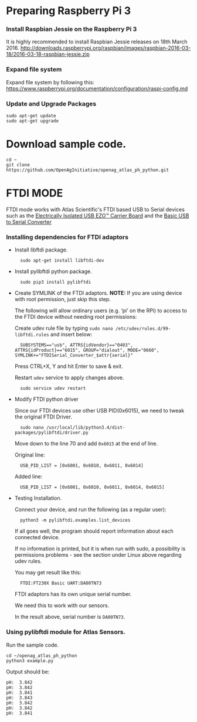 # Preparing Raspberry Pi 3 #
### Install Raspbian Jessie on the Raspberry Pi 3
    
It is highly recommended to install Raspbian Jessie releases on 18th March 2016.
http://downloads.raspberrypi.org/raspbian/images/raspbian-2016-03-18/2016-03-18-raspbian-jessie.zip

### Expand file system
    
Expand file system by following this:
https://www.raspberrypi.org/documentation/configuration/raspi-config.md

### Update and Upgrade Packages 
    
    sudo apt-get update
    sudo apt-get upgrade

# Download sample code.
    
    cd ~
    git clone https://github.com/OpenAgInitiative/openag_atlas_ph_python.git


# FTDI MODE #

FTDI mode works with Atlas Scientific's FTDI based USB to Serial devices such as the 
[Electrically Isolated USB EZO™ Carrier Board](https://www.atlas-scientific.com/product_pages/components/usb-iso.html) and the [Basic USB to Serial Converter](https://www.atlas-scientific.com/product_pages/components/basic_usb.html)

### Installing dependencies for FTDI adaptors ###

- Install libftdi package.

        sudo apt-get install libftdi-dev
    
    
- Install pylibftdi python package.
    
        sudo pip3 install pylibftdi


- Create SYMLINK of the FTDI adaptors.
    **NOTE:** If you are using device with root permission, just skip this step. 

    The following will allow ordinary users (e.g. ‘pi’ on the RPi) to access to the FTDI device without needing root permissions:
    
    Create udev rule file by typing `sudo nano /etc/udev/rules.d/99-libftdi.rules` and insert below:
    
        SUBSYSTEMS=="usb", ATTRS{idVendor}=="0403", ATTRS{idProduct}=="6015", GROUP="dialout", MODE="0660", SYMLINK+="FTDISerial_Converter_$attr{serial}"

    Press CTRL+X, Y and hit Enter to save & exit.
    
    Restart `udev` service to apply changes above.
        
        sudo service udev restart


- Modify FTDI python driver
    
    Since our FTDI devices use other USB PID(0x6015), we need to tweak the original FTDI Driver.
    
        sudo nano /usr/local/lib/python3.4/dist-packages/pylibftdi/driver.py
    
    Move down to the line 70 and add `0x6015` at the end of line.

    Original line:
        
        USB_PID_LIST = [0x6001, 0x6010, 0x6011, 0x6014]
        
    Added line:
            
        USB_PID_LIST = [0x6001, 0x6010, 0x6011, 0x6014, 0x6015]        
        
        
- Testing Installation.

    Connect your device, and run the following (as a regular user):
        
        python3 -m pylibftdi.examples.list_devices
   
    If all goes well, the program should report information about each connected device. 

    If no information is printed, but it is when run with sudo, 
    a possibility is permissions problems - see the section under Linux above regarding udev rules.
    
    You may get result like this:
        
        FTDI:FT230X Basic UART:DA00TN73
    
    FTDI adaptors has its own unique serial number.

    We need this to work with our sensors.

    In the result above, serial number is `DA00TN73`.
    
### Using pylibftdi module for Atlas Sensors. ###
    
Run the sample code.
    
    cd ~/openag_atlas_ph_python
    python3 example.py
    
Output should be:
```
pH:  3.842
pH:  3.842
pH:  3.841
pH:  3.843
pH:  3.842
pH:  3.842
pH:  3.841
```
